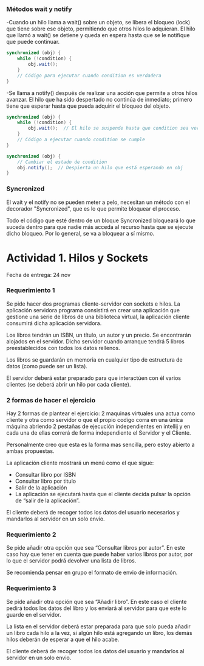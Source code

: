 
### Métodos wait y notify

-Cuando un hilo llama a wait() sobre un objeto, se libera el bloqueo (lock) 
que tiene sobre ese objeto, permitiendo que otros hilos lo adquieran. 
El hilo que llamó a wait() se detiene y queda en espera hasta que se le notifique que puede continuar.

````java
synchronized (obj) {
    while (!condition) {
        obj.wait();
    }
    // Código para ejecutar cuando condition es verdadera
}
````

-Se llama a notify() después de realizar una acción que permite a otros hilos avanzar. 
El hilo que ha sido despertado no continúa de inmediato;
primero tiene que esperar hasta que pueda adquirir el bloqueo del objeto.

````java
synchronized (obj) {
    while (!condition) {
        obj.wait();  // El hilo se suspende hasta que condition sea verdadera
    }
    // Código a ejecutar cuando condition se cumple
}

synchronized (obj) {
    // Cambiar el estado de condition
    obj.notify();  // Despierta un hilo que está esperando en obj
}
````

### Syncronized

El wait y el notify no se pueden meter a pelo, necesitan un método con el decorador "Syncronized",
que es lo que permite bloquear el proceso.

Todo el código que esté dentro de un bloque Syncronized bloqueará lo que suceda dentro para que nadie
más acceda al recurso hasta que se ejecute dicho bloqueo. Por lo general, se va a bloquear a sí mismo.

# Actividad 1. Hilos y Sockets
Fecha de entrega:  24 nov

### Requerimiento 1

Se pide hacer dos programas cliente-servidor con sockets e hilos. 
La aplicación servidora programa consistirá en crear una aplicación
que gestione una serie de libros de una biblioteca virtual, 
la aplicación cliente consumirá dicha aplicación servidora.

Los libros tendrán un ISBN, un título, un autor y un precio. 
Se encontrarán alojados en el servidor. Dicho servidor cuando arranque tendrá 
5 libros preestablecidos con todos los datos rellenos. 

Los libros se guardarán en memoria en cualquier tipo de estructura de datos 
(como puede ser un lista). 

El servidor deberá estar preparado para que interactúen 
con él varios clientes (se deberá abrir un hilo por cada cliente).

### 2 formas de hacer el ejercicio
Hay 2 formas de plantear el ejercicio: 2 maquinas virtuales una actua 
como cliente y otra como servidor o que el propio codigo 
corra en una única máquina abriendo 2 pestañas de ejecución 
independientes en intellij y en cada una de ellas correrá 
de forma independiente el Servidor y el Cliente.  

Personalmente creo que esta es la forma mas sencilla, 
pero estoy abierto a ambas propuestas.

La aplicación cliente mostrará un menú como el que sigue:

- Consultar libro por ISBN
- Consultar libro por titulo
- Salir de la aplicación
- La aplicación se ejecutará hasta que el cliente decida pulsar la opción de “salir de la aplicación”.


El cliente deberá de recoger todos los datos del usuario 
necesarios y mandarlos al servidor en un solo envio.



### Requerimiento 2

Se pide añadir otra opción que sea “Consultar libros por autor”. 
En este caso hay que tener en cuenta que puede haber varios libros por autor, 
por lo que el servidor podrá devolver una lista de libros. 

Se recomienda pensar en grupo el formato de envio de información.



### Requerimiento 3

Se pide añadir otra opción que sea “Añadir libro”. 
En este caso el cliente pedirá todos los datos del libro y 
los enviará al servidor para que este lo guarde en el servidor. 

La lista en el servidor deberá estar preparada para que solo pueda añadir
un libro cada hilo a la vez, si algún hilo está agregando un libro, 
los demás hilos deberán de esperar a que el hilo acabe.

El cliente deberá de recoger todos los datos del usuario y mandarlos al servidor en un solo envio.
